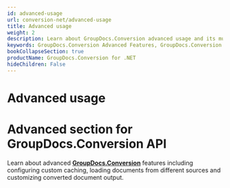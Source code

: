 ```yaml
---
id: advanced-usage
url: conversion-net/advanced-usage
title: Advanced usage
weight: 2
description: Learn about GroupDocs.Conversion advanced usage and its multiple powerful features like document conversion process customization, track conversion progress, load documents from different sources etc.
keywords: GroupDocs.Conversion Advanced Features, GroupDocs.Conversion Customization, GroupDocs.Conversion Advanced Features C#
bookCollapseSection: true
productName: GroupDocs.Conversion for .NET
hideChildren: False
---
```


# Advanced usage


# Advanced section for GroupDocs.Conversion API

Learn about advanced [**GroupDocs.Conversion**](https://products.groupdocs.com/conversion/net) features including configuring custom caching, loading documents from different sources and customizing converted document output.

